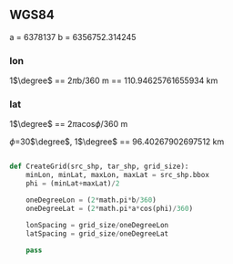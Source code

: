 
## WGS84
a = 6378137
b = 6356752.314245

### lon
1$\degree$ == 2$\pi$b/360 m == 110.94625761655934 km

### lat
1$\degree$ == 2$\pi$acos$\phi$/360 m

$\phi$=30$\degree$, 1$\degree$ == 96.40267902697512 km


```python

def CreateGrid(src_shp, tar_shp, grid_size):
    minLon, minLat, maxLon, maxLat = src_shp.bbox
    phi = (minLat+maxLat)/2

    oneDegreeLon = (2*math.pi*b/360)
    oneDegreeLat = (2*math.pi*a*cos(phi)/360)

    lonSpacing = grid_size/oneDegreeLon
    latSpacing = grid_size/oneDegreeLat

    pass


